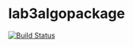# lab3algopackage
[![Build Status](https://travis-ci.org/Mahmood1s/lab3algopackage.svg?branch=add-license-1)](https://travis-ci.org/Mahmood1s/lab3algopackage)
